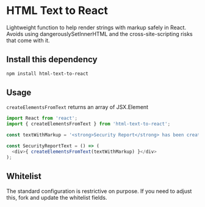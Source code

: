 # HTML Text to React

Lightweight function to help render strings with markup safely in React.  Avoids using dangerouslySetInnerHTML and the cross-site-scripting risks that come with it.

## Install this dependency

```bash
npm install html-text-to-react
```

## Usage

`createElementsFromText` returns an array of JSX.Element
```javascript
import React from 'react';
import { createElementsFromText } from 'html-text-to-react';

const textWithMarkup = '<strong>Security Report</strong> has been created. Click <a href="https://www.code42.com>here</a> for more details.';

const SecurityReportText = () => (
  <div>{ createElementsFromText(textWithMarkup) }</div>
);
```

## Whitelist

The standard configuration is restrictive on purpose.  If you need to adjust this, fork and update the whitelist fields.